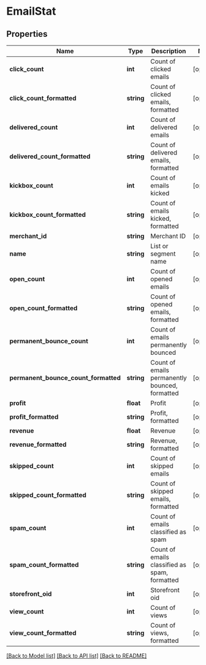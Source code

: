 # EmailStat

## Properties
Name | Type | Description | Notes
------------ | ------------- | ------------- | -------------
**click_count** | **int** | Count of clicked emails | [optional] 
**click_count_formatted** | **string** | Count of clicked emails, formatted | [optional] 
**delivered_count** | **int** | Count of delivered emails | [optional] 
**delivered_count_formatted** | **string** | Count of delivered emails, formatted | [optional] 
**kickbox_count** | **int** | Count of emails kicked | [optional] 
**kickbox_count_formatted** | **string** | Count of emails kicked, formatted | [optional] 
**merchant_id** | **string** | Merchant ID | [optional] 
**name** | **string** | List or segment name | [optional] 
**open_count** | **int** | Count of opened emails | [optional] 
**open_count_formatted** | **string** | Count of opened emails, formatted | [optional] 
**permanent_bounce_count** | **int** | Count of emails permanently bounced | [optional] 
**permanent_bounce_count_formatted** | **string** | Count of emails permanently bounced, formatted | [optional] 
**profit** | **float** | Profit | [optional] 
**profit_formatted** | **string** | Profit, formatted | [optional] 
**revenue** | **float** | Revenue | [optional] 
**revenue_formatted** | **string** | Revenue, formatted | [optional] 
**skipped_count** | **int** | Count of skipped emails | [optional] 
**skipped_count_formatted** | **string** | Count of skipped emails, formatted | [optional] 
**spam_count** | **int** | Count of emails classified as spam | [optional] 
**spam_count_formatted** | **string** | Count of emails classified as spam, formatted | [optional] 
**storefront_oid** | **int** | Storefront oid | [optional] 
**view_count** | **int** | Count of views | [optional] 
**view_count_formatted** | **string** | Count of views, formatted | [optional] 

[[Back to Model list]](../README.md#documentation-for-models) [[Back to API list]](../README.md#documentation-for-api-endpoints) [[Back to README]](../README.md)


